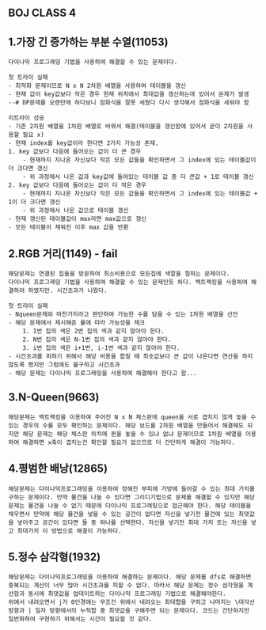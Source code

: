 ## BOJ CLASS 4

## 1.가장 긴 증가하는 부분 수열(11053) 
    다이나믹 프로그래밍 기법을 사용하여 해결할 수 있는 문제이다.

    첫 트라이 실패
    - 최적화 문제이므로 N x N 2차원 배열을 사용하여 테이블을 갱신
    - 현재 값이 key값보다 작은 경우 현재 위치에서 최대값을 갱신하는데 있어서 문제가 발생
    --# DP문제를 오랜만에 하다보니 점화식을 잘못 세웠다 다시 생각해서 점화식을 세워야 함

    리트라이 성공
    - 기존 2차원 배열을 1차원 배열로 바꿔서 해결(테이블을 갱신함에 있어서 굳이 2차원을 사용할 필요 x)
    - 현재 index를 key값이라 한다면 2가지 가능성 존재.
    1. key 값보다 다음에 들어오는 값이 더 큰 경우
        - 현재까지 지나온 자신보다 작은 모든 값들을 확인하면서 그 index에 있는 테이블값이 더 크다면 갱신
        - 위 과정에서 나온 값과 key값에 들어있는 테이블 값 중 더 큰값 + 1로 테이블 갱신
    2. key 값보다 다음에 들어오는 값이 더 작은 경우
        - 현재까지 지나온 자신보다 작은 모든 값들을 확인하면서 그 index에 있는 테이블값 + 1이 더 크다면 갱신
        - 위 과정에서 나온 값으로 테이블 갱신
    - 현재 갱신된 테이블값이 max라면 max값으로 갱신
    - 모든 테이블이 채워진 이후 max 값을 반환

## 2.RGB 거리(1149)  - fail
    해당문제는 연결된 집들을 방문하여 최소비용으로 모든집에 색깔을 칠하는 문제이다.
    다이나믹 프로그래밍 기법을 사용하여 해결할 수 있는 문제인듯 하다. 백트랙킹을 사용하여 해결하려 하였지만. 시간초과가 나왔다.

    첫 트라이 실패
    - Nqueen문제와 마찬가지라고 판단하여 가능한 수를 담을 수 있는 1차원 배열을 선언
    - 해당 문제에서 제시해준 룰에 따라 가능성을 체크
        1. 1번 집의 색은 2번 집의 색과 같지 않아야 한다.
        2. N번 집의 색은 N-1번 집의 색과 같지 않아야 한다.
        3. i번 집의 색은 i+1번, i-1번 색과 같지 않아야 한다.
    - 시간초과를 피하기 위해서 해당 비용을 합칠 때 최솟값보다 큰 값이 나온다면 연산을 하지 않도록 짰지만 그럼에도 불구하고 시간초과
    - 해당 문제는 다이나믹 프로그래밍을 사용하여 해결해야 한다고 함...

## 3.N-Queen(9663) 
    해당문제는 백트랙킹을 이용하여 주어진 N x N 체스판에 queen을 서로 겹치지 않게 놓을 수 있는 경우의 수를 모두 확인하는 문제이다. 해당 보드를 2차원 배열을 만들어서 해결해도 되지만 해당 문제는 해당 체스판 위치에 퀸을 놓을 수 있냐 없냐 문제이므로 1차원 배열을 이용하여 해결하면 x축이 겹치는건 확인할 필요가 없으므로 더 간단하게 해결이 가능하다.

## 4.평범한 배낭(12865) 
    해당문제는 다이나믹프로그래밍을 이용하여 정해진 부피에 가방에 들어갈 수 있는 최대 가치를 구하는 문제이다. 만약 물건을 나눌 수 있다면 그리디기법으로 문제를 해결할 수 있지만 해당 문제는 물건을 나눌 수 없기 때문에 다이나믹 프로그래밍으로 접근해야 한다. 해당 테이블을 채우면서 만약에 해당 물건을 넣을 수 있는 공간이 없다면 자신을 넣기전 물건에 있는 최댓값을 넣어주고 공간이 있다면 둘 중 하나를 선택한다. 자신을 넣기전 최대 가치 또는 자신을 넣고 최대가치 이 방법으로 해결이 가능하다.

## 5.정수 삼각형(1932) 
    해당문제는 다이나믹프로그래밍을 이용하여 해결하는 문제이다. 해당 문제를 dfs로 해결하면 중복되는 계산이 너무 많아 시간초과를 피할 수 없다. 따라서 해당 문제는 정수 삼각형을 계산함과 동시에 최댓값을 업데이트하는 다이나믹 프로그래밍 기법으로 해결해야한다.
    위에서 내려오면서 j가 0인경에는 무조건 위에서 내려오는 최대합을 구하고 나머지는 \대각선 방향과 | 일자 방향에서의 누적합 중 최댓값을 구해주면 되는 문제이다. 코드는 간단하지만 일반화하여 구현하기 위해서는 시간이 필요할 것 같다.